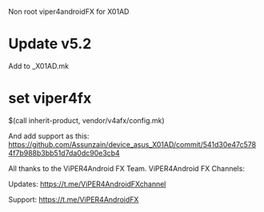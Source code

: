 Non root viper4androidFX for X01AD

# Update v5.2

Add to <codename>_X01AD.mk

# set viper4fx

$(call inherit-product, vendor/v4afx/config.mk)


And add support as this:
https://github.com/Assunzain/device_asus_X01AD/commit/541d30e47c5784f7b988b3bb51d7da0dc90e3cb4

All thanks to the ViPER4Android FX Team.
ViPER4Android FX Channels:

Updates: https://t.me/ViPER4AndroidFXchannel

Support: https://t.me/ViPER4AndroidFX
